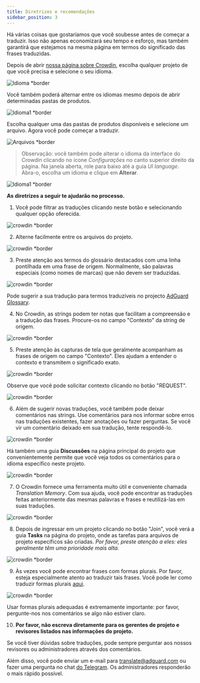 ```yaml
---
title: Diretrizes e recomendações
sidebar_position: 3
---
```


Há várias coisas que gostaríamos que você soubesse antes de começar a traduzir. Isso não apenas economizará seu tempo e esforço, mas também garantirá que estejamos na mesma página em termos do significado das frases traduzidas.

Depois de abrir [nossa página sobre Crowdin](https://crowdin.com/profile/adguard/), escolha qualquer projeto de que você precisa e selecione o seu idioma.

![Idioma *border](https://cdn.adtidy.org/content/Kb/ad_blocker/miscellaneous/adguard_translations/language.png)

Você também poderá alternar entre os idiomas mesmo depois de abrir determinadas pastas de produtos.

![Idioma1 *border](https://cdn.adtidy.org/content/Kb/ad_blocker/miscellaneous/adguard_translations/language1.png)

Escolha qualquer uma das pastas de produtos disponíveis e selecione um arquivo. Agora você pode começar a traduzir.

![Arquivos *border](https://cdn.adtidy.org/content/Kb/ad_blocker/miscellaneous/adguard_translations/files.png)
> Observação: você também pode alterar o idioma da interface do Crowdin clicando no ícone *Configurações* no canto superior direito da página. Na janela aberta, role para baixo até a guia *UI language*. Abra-o, escolha um idioma e clique em **Alterar**.

![Idioma1 *border](https://cdn.adtidy.org/content/Kb/ad_blocker/miscellaneous/adguard_translations/settings_en.png)

**As diretrizes a seguir te ajudarão no processo.**

1. Você pode filtrar as traduções clicando neste botão e selecionando qualquer opção oferecida.

![crowdin *border](https://cdn.adtidy.org/public/Adguard/kb/en/ag-translations/filter.png)

2. Alterne facilmente entre os arquivos do projeto.

![crowdin *border](https://cdn.adtidy.org/content/Kb/ad_blocker/miscellaneous/adguard_translations/filter_files.png)

3. Preste atenção aos termos do glossário destacados com uma linha pontilhada em uma frase de origem. Normalmente, são palavras especiais (como nomes de marcas) que não devem ser traduzidas.

![crowdin *border](https://cdn.adtidy.org/public/Adguard/kb/en/ag-translations/terms.png)

Pode sugerir a sua tradução para termos traduzíveis no projecto [AdGuard Glossary](https://crowdin.com/project/adguard-glossary).

4. No Crowdin, as strings podem ter notas que facilitam a compreensão e a tradução das frases. Procure-os no campo "Contexto" da string de origem.

![crowdin *border](https://cdn.adtidy.org/public/Adguard/kb/en/ag-translations/context-note.png)

5. Preste atenção às capturas de tela que geralmente acompanham as frases de origem no campo "Contexto". Eles ajudam a entender o contexto e transmitem o significado exato.

![crowdin *border](https://cdn.adtidy.org/public/Adguard/kb/en/ag-translations/screenshot.png)

Observe que você pode solicitar contexto clicando no botão "REQUEST".

![crowdin *border](https://cdn.adtidy.org/public/Adguard/kb/en/ag-translations/request.png)

6. Além de sugerir novas traduções, você também pode deixar comentários nas strings. Use comentários para nos informar sobre erros nas traduções existentes, fazer anotações ou fazer perguntas. Se você vir um comentário deixado em sua tradução, tente respondê-lo.

![crowdin *border](https://cdn.adtidy.org/public/Adguard/kb/en/ag-translations/comments.png)

Há também uma guia **Discussões** na página principal do projeto que convenientemente permite que você veja todos os comentários para o idioma específico neste projeto.

![crowdin *border](https://cdn.adtidy.org/public/Adguard/kb/en/ag-translations/discussions.png)

7. O Crowdin fornece uma ferramenta muito útil e conveniente chamada _Translation Memory_. Com sua ajuda, você pode encontrar as traduções feitas anteriormente das mesmas palavras e frases e reutilizá-las em suas traduções.

![crowdin *border](https://cdn.adtidy.org/public/Adguard/kb/en/ag-translations/tm.png)

8. Depois de ingressar em um projeto clicando no botão "Join", você verá a guia **Tasks** na página do projeto, onde as tarefas para arquivos de projeto específicos são criadas. _Por favor, preste atenção a eles: eles geralmente têm uma prioridade mais alta._

![crowdin *border](https://cdn.adtidy.org/public/Adguard/kb/en/ag-translations/tasks.png)

9. Às vezes você pode encontrar frases com formas plurais. Por favor, esteja especialmente atento ao traduzir tais frases. Você pode ler como traduzir formas plurais [aqui](../plural-forms).

![crowdin *border](https://cdn.adtidy.org/public/Adguard/kb/en/ag-translations/plurals.png)

Usar formas plurais adequadas é extremamente importante: por favor, pergunte-nos nos comentários se algo não estiver claro.

10. **Por favor, não escreva diretamente para os gerentes de projeto e revisores listados nas informações do projeto.**

Se você tiver dúvidas sobre traduções, pode sempre perguntar aos nossos revisores ou administradores através dos comentários.

Além disso, você pode enviar um e-mail para [translate@adguard.com](mailto:translate@adguard.com) ou fazer uma pergunta no chat [do Telegram](https://t.me/joinchat/UVYTLcHbr8JmOGIy). Os administradores responderão o mais rápido possível.
